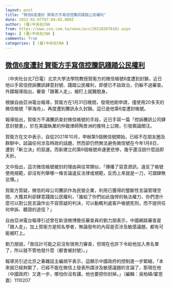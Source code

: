```yaml
---
layout: post
title: "微信6度遭封 賀衛方手寫信控騰訊踐踏公民權利"
date: 2022-02-07T07:04:02.000Z
author: (臺)中央社CNA
from: https://www.cna.com.tw/news/acn/202202070161.aspx
tags: [ (臺)中央社CNA ]
comments: True
categories: [ (臺)中央社CNA ]
---
```

<!--1644217442000-->
[微信6度遭封 賀衛方手寫信控騰訊踐踏公民權利](https://www.cna.com.tw/news/acn/202202070161.aspx)
------

<div>
<div></div><div><p>（中央社台北7日電）北京大學法學院教授賀衛方的微信帳號6度遭到封鎖，近日他以手寫信控訴騰訊肆意封號、踐踏公民權利，即便已不談政治，仍躲不過審查。外媒報導指出，審查「跟著人走」，被盯上就難脫身。</p><p>根據自由亞洲電台報導，賀衛方在1月31日晚間，發現他剛申請，僅使用20多天的微信帳號「寧海舟」，再度遭到騰訊永久封鎖。這已是他第6度遭封帳號。</p><p>報導指出，賀衛方不滿騰訊查封微信帳號的手段，近日手寫一篇「控訴騰訊公司肆意封號書」，於在美國執業的仲裁律師陶景洲的推特上公開，引發輿論關注。</p><p>賀衛方在文中表示，自從2021年10月，申辦第5個微信號開始，已經不在朋友圈及群聊中，談論任何涉及時政的話題，然而卻仍然無法避免微信號在今年1月8日，遭到「斬立決」的惡運。而新建立的第6個帳號命運更悲慘，幾乎還沒說什麼話即夭折。</p><p>文中指出，這次微信帳號被封的理由與往常類似，「傳播了惡意資訊，違反了帳號使用規範，卻沒有列舉哪一條言論違反法律或規範，反而上來就是一刀，可謂肆無忌憚。」</p><p>賀衛方質疑，微信的母公司騰訊作為民營企業，利用已獲得的壟斷性言論管理空間，大獲其利卻肆意踐踏公民權利，「誰給了你們如此強悍的執法權力，你們憑什麼可以對公民言論作出不容質疑的判決，可以動輒判處客戶帳號死刑，而不提供任何申訴、聽證的途徑？」</p><p>自由亞洲電台報導引述曾在新浪微博擔任審查員的劉力朋表示，中國網路審查是「跟人走」，加上賀衛方是知名學者，無論發布的內容是否涉及敏感議題，都有可能被盯上。</p><p>劉力朋說，「我估計可能之前沒有很用力審查，但現在也許下令給他加入黑名單了，所以就不管他發什麼（都會被封號）。」</p><p>報導另引述北京之春雜誌主編胡平表示，這顯示中國政府的控制進一步緊縮，「本來就已經夠緊了，已經不能在微信上發表所謂涉及敏感議題的言論了，那現在他（中國政府）又進一步，哪怕你沒有講，他也要把你封掉。」（編輯：吳柏緯/翟思嘉）1110207</p></div>
</div>
